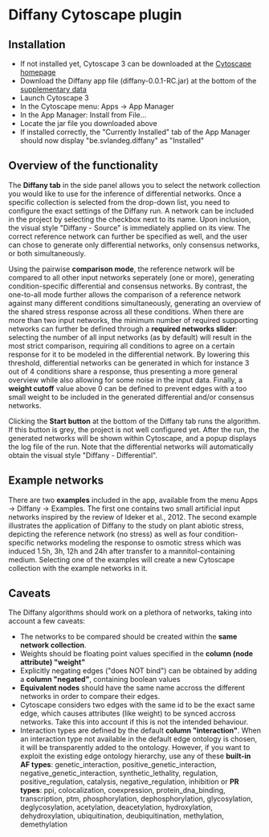 # Diffany Cytoscape plugin ####
## Installation ####
 - If not installed yet, Cytoscape 3 can be downloaded at the [Cytoscape homepage][1]
 - Download the Diffany app file (diffany-0.0.1-RC.jar) at the bottom of the [supplementary data][2]
 - Launch Cytoscape 3
 - In the Cytoscape menu: Apps -> App Manager
 - In the App Manager: Install from File... 
 - Locate the jar file you downloaded above
 - If installed correctly, the "Currently Installed" tab of the App Manager should now display "be.svlandeg.diffany" as "Installed"
 
[1]: http://cytoscape.org/
[2]: http://bioinformatics.psb.ugent.be/supplementary_data/solan/diffany/

## Overview of the functionality ####
The **Diffany tab** in the side panel allows you to select the network collection you would like to use for the inference of differential networks. Once a specific collection is selected from the drop-down list, you need to configure the exact settings of the Diffany run. A network can be included in the project by selecting the checkbox next to its name. Upon inclusion, the visual style "Diffany - Source" is immediately applied on its view. The correct reference network can further be specified as well, and the user can chose to generate only differential networks, only consensus networks, or both simultaneously.

Using the pairwise **comparison mode**, the reference network will be compared to all other input networks seperately (one or more), generating condition-specific differential and consensus networks. By contrast, the one-to-all mode further allows the comparison of a reference network against many different conditions simultaneously, generating an overview of the shared stress response across all these conditions. When there are more than two input networks, the minimum number of required supporting networks can further be defined through a **required networks slider**: selecting the number of all input networks (as by default) will result in the most strict comparison, requiring all conditions to agree on a certain response for it to be modeled in the differential network. By lowering this threshold, differential networks can be generated in which for instance 3 out of 4 conditions share a response, thus presenting a more general overview while also allowing for some noise in the input data. Finally, a **weight cutoff** value above 0 can be defined to prevent edges with a too small weight to be included in the generated differential and/or consensus networks.

Clicking the **Start button** at the bottom of the Diffany tab runs the algorithm. If this button is grey, the project is not well configured yet. After the run, the generated networks will be shown within Cytoscape, and a popup displays the log file of the run. Note that the differential networks will automatically obtain the visual style "Diffany - Differential".

## Example networks ####
There are two **examples** included in the app, available from the menu Apps -> Diffany -> Examples. The first one contains two small artificial input networks inspired by the review of Ideker et al., 2012. The second example illustrates the application of Diffany to the study on plant abiotic stress, depicting the reference network (no stress) as well as four condition-specific networks modeling the response to osmotic stress which was induced 1.5h, 3h, 12h and 24h after transfer to a mannitol-containing medium. Selecting one of the examples will create a new Cytoscape collection with the example networks in it.

## Caveats ####
The Diffany algorithms should work on a plethora of networks, taking into account a few caveats:
 - The networks to be compared should be created within the **same network collection**.
 - Weights should be floating point values specified in the **column (node attribute) "weight"**
 - Explicitly negating edges ("does NOT bind") can be obtained by adding a **column "negated"**, containing boolean values
 - **Equivalent nodes** should have the same name accross the different networks in order to compare their edges.
 - Cytoscape considers two edges with the same id to be the exact same edge, which causes attributes (like weight) to be synced accross networks. Take this into account if this is not the intended behaviour.
 - Interaction types are defined by the default **column "interaction"**. When an interaction type not available in the default edge ontology is chosen, it will be transparently added to the ontology.
However, if you want to exploit the existing edge ontology hierarchy, use any of these **built-in AF types**:  genetic\_interaction, positive\_genetic\_interaction, negative\_genetic\_interaction, synthetic\_lethality, regulation, positive\_regulation, catalysis, negative_regulation, inhibition
 or **PR types**: ppi, colocalization, coexpression, protein\_dna\_binding, transcription, ptm, phosphorylation, dephosphorylation, glycosylation, deglycosylation, acetylation, deacetylation, hydroxylation, dehydroxylation, ubiquitination, deubiquitination, methylation, demethylation





